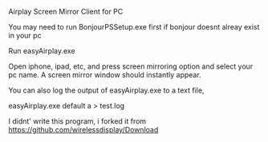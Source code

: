 Airplay Screen Mirror Client for PC

You may need to run BonjourPSSetup.exe first if bonjour doesnt alreay exist in your pc

Run easyAirplay.exe

Open iphone, ipad, etc, and press screen mirroring option and select your pc name. A screen mirror window should instantly appear.

You can also log the output of easyAirplay.exe to a text file,

easyAirplay.exe default a > test.log


I didnt' write this program, i forked it from https://github.com/wirelessdisplay/Download


